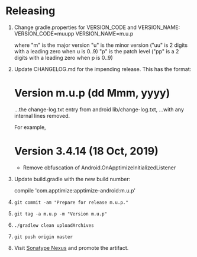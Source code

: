 Releasing
========

1. Change gradle.properties for VERSION_CODE and VERSION_NAME:
   VERSION_CODE=muupp
   VERSION_NAME=m.u.p

   where "m" is the major version
          "u" is the minor version ("uu" is 2 digits with a leading zero when u is 0..9)
          "p" is the patch level ("pp" is a 2 digits with a leading zero when p is 0..9)

2. Update CHANGELOG.md for the impending release. This has the format:

   Version m.u.p (dd Mmm, yyyy)
   ==================================
   ...the change-log.txt entry from android lib/change-log.txt,
   ...with any internal lines removed.
   
   For example,
   
   Version 3.4.14 (18 Oct, 2019)
   ==================================
   * Remove obfuscation of Android.OnApptimizeInitializedListener

3. Update build.gradle with the new build number:

   compile 'com.apptimize:apptimize-android:m.u.p'

4. `git commit -am "Prepare for release m.u.p."`

5. `git tag -a m.u.p -m "Version m.u.p"`

6. `./gradlew clean uploadArchives`

7. `git push origin master`

8. Visit [Sonatype Nexus](https://oss.sonatype.org/) and promote the artifact.
